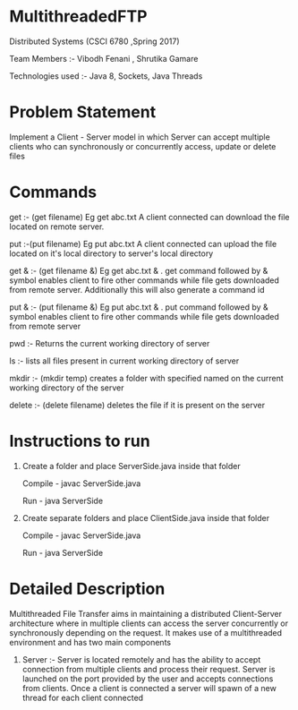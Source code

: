 # MultithreadedFTP

Distributed Systems (CSCI 6780 ,Spring 2017)

Team Members :- Vibodh Fenani , Shrutika Gamare

Technologies used :- Java 8, Sockets, Java Threads

# Problem Statement

Implement a Client - Server model in which Server can accept multiple clients who can synchronously or concurrently
access, update or delete files

# Commands

get :- (get filename) Eg get abc.txt A client connected can download the file located on remote server.

put :-(put filename) Eg put abc.txt  A client connected can upload the file located on it's local directory to server's local                         directory 

get & :- (get filename &) Eg get abc.txt & . get command followed by & symbol enables client to fire other commands while file gets downloaded from remote server. Additionally this will also generate a command id

put & :- (put filename &) Eg put abc.txt & . put command followed by & symbol enables client to fire other commands while file gets downloaded from remote server

pwd :- Returns the current working directory of server

ls :- lists all files present in current working directory of server

mkdir :- (mkdir temp) creates a folder with specified named on the current working directory of the server

delete :- (delete filename) deletes the file if it is present on the server


# Instructions to run

1) Create a folder and place ServerSide.java inside that folder
    
    Compile - javac ServerSide.java
   
    Run -    java ServerSide
    
2) Create separate folders and place ClientSide.java inside that folder
    
    Compile - javac ServerSide.java
   
     Run -    java ServerSide
     
# Detailed Description   

Multithreaded File Transfer aims in maintaining a distributed Client-Server architecture where in multiple clients
can access the server concurrently or synchronously depending on the request. It makes use of a multithreaded environment
and has two main components

1) Server :- Server is located remotely and has the ability to accept connection from multiple clients and process their     request. Server is launched on the port provided by the user and accepts connections from clients. Once a client is connected a server will spawn of a new thread for each client connected 
     
   




